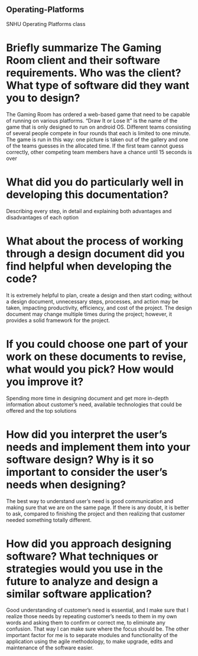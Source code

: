 ## Operating-Platforms
SNHU Operating Platforms class
# Briefly summarize The Gaming Room client and their software requirements. Who was the client? What type of software did they want you to design?
The Gaming Room has ordered a web-based game that need to be capable of running on various platforms. “Draw It or Lose It” is the name of the game that is only designed to run on android OS. Different teams consisting of several people compete in four rounds that each is limited to one minute. The game is run in this way: one picture is taken out of the gallery and one of the teams guesses in the allocated time. If the first team cannot guess correctly, other competing team members have a chance until 15 seconds is over
# What did you do particularly well in developing this documentation?
Describing every step, in detail and explaining both advantages and disadvantages of each option
# What about the process of working through a design document did you find helpful when developing the code?
It is extremely helpful to plan, create a design and then start coding; without a design document, unnecessary steps, processes, and action may be taken, impacting productivity, efficiency, and cost of the project. The design document may change multiple times during the project; however, it provides a solid framework for the project.
# If you could choose one part of your work on these documents to revise, what would you pick? How would you improve it?
Spending more time in designing document and get more in-depth information about customer’s need, available technologies that could be offered and the top solutions
# How did you interpret the user’s needs and implement them into your software design? Why is it so important to consider the user’s needs when designing?
The best way to understand user’s need is good communication and making sure that we are on the same page. If there is any doubt, it is better to ask, compared to finishing the project and then realizing that customer needed something totally different.
# How did you approach designing software? What techniques or strategies would you use in the future to analyze and design a similar software application?
Good understanding of customer’s need is essential, and I make sure that I realize those needs by repeating customer’s needs to them in my own words and asking them to confirm or correct me, to eliminate any confusion. That way I can make sure where the focus should be. The other important factor for me is to separate modules and functionality of the application using the agile methodology, to make upgrade, edits and maintenance of the software easier.
